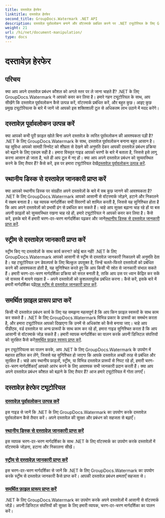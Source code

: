 ```yaml
---
title: दस्तावेज़ हेरफेर
linktitle: दस्तावेज़ हेरफेर
second_title: GroupDocs.Watermark .NET API
description: दस्तावेज़ पूर्वावलोकन बनाने और वॉटरमार्क प्रबंधित करने पर .NET ट्यूटोरियल के लिए GroupDocs.Watermark का अन्वेषण करें। दस्तावेज़ सुरक्षा और प्रबंधन बढ़ाएँ।
weight: 21
url: /hi/net/document-manipulation/
type: docs
---
```

# दस्तावेज़ हेरफेर

## परिचय

क्या आप अपने दस्तावेज़ प्रबंधन कौशल को अगले स्तर पर ले जाना चाहते हैं? .NET के लिए GroupDocs.Watermark ने आपको कवर कर लिया है। हमारे गहन ट्यूटोरियल के साथ, आप सीखेंगे कि दस्तावेज़ पूर्वावलोकन कैसे उत्पन्न करें, वॉटरमार्क प्रबंधित करें, और बहुत कुछ। आइए कुछ प्रमुख ट्यूटोरियल्स के बारे में जानें जो आपको इस शक्तिशाली टूल से अधिकतम लाभ उठाने में मदद करेंगे।


## दस्तावेज़ पूर्वावलोकन उत्पन्न करें
 क्या आपको कभी पूरी फ़ाइल खोले बिना अपने दस्तावेज़ के त्वरित पूर्वावलोकन की आवश्यकता पड़ी है? .NET के लिए GroupDocs.Watermark के साथ, दस्तावेज़ पूर्वावलोकन बनाना बहुत आसान है। यह सुविधा आपको सामग्री स्निपेट को शीघ्रता से देखने की अनुमति देकर आपकी दस्तावेज़ प्रबंधन प्रक्रिया को बढ़ाने के लिए एकदम सही है। हमारा विस्तृत गाइड आपको चरणों के बारे में बताता है, जिससे इसे लागू करना आसान हो जाता है, भले ही आप टूल में नए हों। क्या आप अपने दस्तावेज़ प्रबंधन को सुव्यवस्थित करने के लिए तैयार हैं? कैसे करें, इस पर हमारा ट्यूटोरियल देखें[दस्तावेज़ पूर्वावलोकन उत्पन्न करें](./generate-document-preview/).

## स्थानीय डिस्क से दस्तावेज़ जानकारी प्राप्त करें
क्या आपको स्थानीय डिस्क पर संग्रहीत अपने दस्तावेज़ों के बारे में सब कुछ जानने की आवश्यकता है? .NET के लिए GroupDocs.Watermark आपको आसानी से वॉटरमार्क जोड़ने, हटाने और निकालने में सक्षम बनाता है। यह व्यापक मार्गदर्शिका सभी विवरणों को शामिल करती है, जिससे यह सुनिश्चित होता है कि आप अपने दस्तावेज़ों को प्रभावी ढंग से प्रबंधित कर सकते हैं। चाहे आप सुरक्षा बढ़ाना चाह रहे हों या बस अपनी फ़ाइलों को सुव्यवस्थित रखना चाह रहे हों, हमारे ट्यूटोरियल ने आपको कवर कर लिया है। कैसे करें, इसके बारे में हमारी चरण-दर-चरण मार्गदर्शिका पढ़कर और जानें[स्थानीय डिस्क से दस्तावेज़ जानकारी प्राप्त करें](./get-document-info-local-disk/).

## स्ट्रीम से दस्तावेज़ जानकारी प्राप्त करें
 स्ट्रीम किए गए दस्तावेज़ों के साथ कार्य करना? कोई बात नहीं! .NET के लिए GroupDocs.Watermark आपको आसानी से स्ट्रीम से दस्तावेज़ जानकारी निकालने की अनुमति देता है। यह ट्यूटोरियल उन डेवलपर्स के लिए बिल्कुल उपयुक्त है, जिन्हें चलते-फिरते दस्तावेज़ों को प्रबंधित करने की आवश्यकता होती है, यह सुनिश्चित करते हुए कि आप किसी भी स्रोत से जानकारी संभाल सकते हैं। हमारी चरण-दर-चरण मार्गदर्शिका प्रक्रिया को सरल बनाती है, ताकि आप उस पर ध्यान केंद्रित कर सकें जो वास्तव में मायने रखता है - अपने दस्तावेज़ों को कुशलतापूर्वक प्रबंधित करना। कैसे करें, इसके बारे में हमारी मार्गदर्शिका पढ़ें[एक स्ट्रीम से दस्तावेज़ जानकारी प्राप्त करें](./get-document-info-stream/).

## समर्थित फ़ाइल प्रारूप प्राप्त करें
 किसी भी दस्तावेज़ प्रबंधन कार्य के लिए यह समझना महत्वपूर्ण है कि आप किन फ़ाइल स्वरूपों के साथ काम कर सकते हैं। .NET के लिए GroupDocs.Watermark विभिन्न प्रकार के प्रारूपों का समर्थन करता है, और हमारा ट्यूटोरियल आपको दिखाएगा कि उनमें से अधिकांश को कैसे बनाया जाए। चाहे आप पीडीएफ, वर्ड दस्तावेज़ या अन्य प्रारूपों के साथ काम कर रहे हों, हमारा गाइड सुनिश्चित करता है कि आप आसानी से वॉटरमार्क जोड़ सकते हैं। हमारी व्यापक मार्गदर्शिका का पालन करके अपनी डिजिटल संपत्तियों को सुरक्षित कैसे करें[समर्थित फ़ाइल स्वरूप प्राप्त करें](./get-supported-file-formats/).

इन ट्यूटोरियल्स का पालन करके, आप .NET के लिए GroupDocs.Watermark के उपयोग में महारत हासिल कर लेंगे, जिससे यह सुनिश्चित हो जाएगा कि आपके दस्तावेज़ अच्छी तरह से प्रबंधित और सुरक्षित हैं। चाहे आप स्थानीय फ़ाइलों, स्ट्रीम, या विभिन्न दस्तावेज़ प्रारूपों से निपट रहे हों, हमारी चरण-दर-चरण मार्गदर्शिकाएँ आपको आरंभ करने के लिए आवश्यक सभी जानकारी प्रदान करती हैं। क्या आप अपने दस्तावेज़ प्रबंधन कौशल को बढ़ाने के लिए तैयार हैं? आज हमारे ट्यूटोरियल में गोता लगाएँ।
## दस्तावेज़ हेरफेर ट्यूटोरियल
### [दस्तावेज़ पूर्वावलोकन उत्पन्न करें](./generate-document-preview/)
इस गाइड से जानें कि .NET के लिए GroupDocs.Watermark का उपयोग करके दस्तावेज़ पूर्वावलोकन कैसे तैयार करें। अपने दस्तावेज़ की सुरक्षा और प्रबंधन को सहजता से बढ़ाएँ।
### [स्थानीय डिस्क से दस्तावेज़ जानकारी प्राप्त करें](./get-document-info-local-disk/)
इस व्यापक चरण-दर-चरण मार्गदर्शिका के साथ .NET के लिए वॉटरमार्क का उपयोग करके दस्तावेज़ों में वॉटरमार्क जोड़ना, हटाना और निकालना सीखें।
### [स्ट्रीम से दस्तावेज़ जानकारी प्राप्त करें](./get-document-info-stream/)
इस चरण-दर-चरण मार्गदर्शिका से जानें कि .NET के लिए GroupDocs.Watermark का उपयोग करके स्ट्रीम से दस्तावेज़ जानकारी कैसे प्राप्त करें। आपकी दस्तावेज़ प्रबंधन क्षमताएँ सहजता से।
### [समर्थित फ़ाइल प्रारूप प्राप्त करें](./get-supported-file-formats/)
.NET के लिए GroupDocs.Watermark का उपयोग करके अपने दस्तावेज़ों में आसानी से वॉटरमार्क जोड़ें। अपनी डिजिटल संपत्तियों की सुरक्षा के लिए हमारी व्यापक, चरण-दर-चरण मार्गदर्शिका का पालन करें।